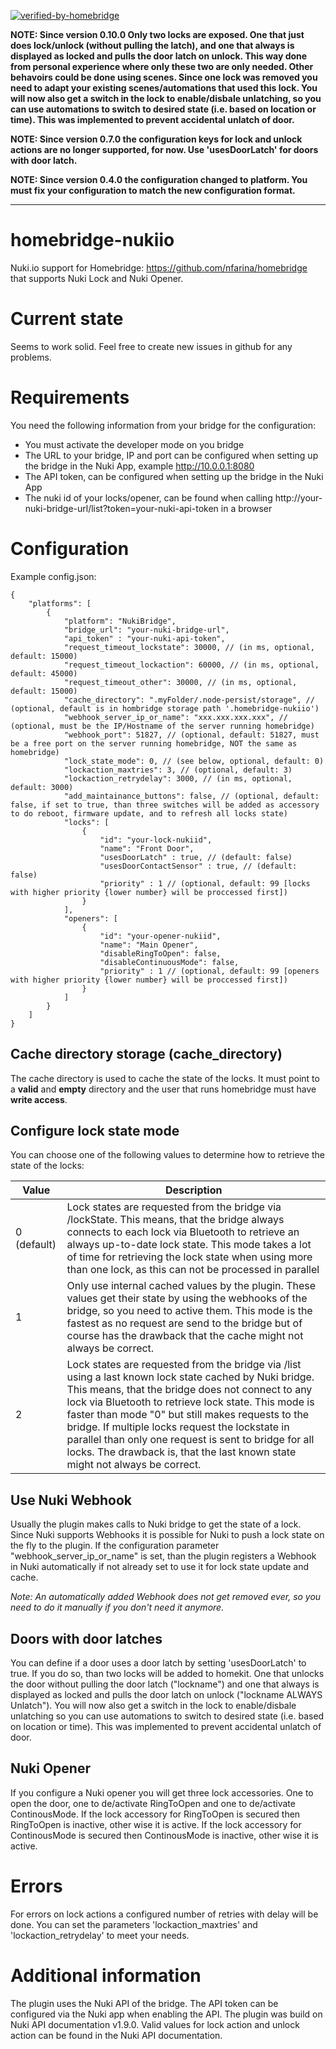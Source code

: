 [![verified-by-homebridge](https://badgen.net/badge/homebridge/verified/purple)](https://github.com/homebridge/homebridge/wiki/Verified-Plugins)

**NOTE: Since version 0.10.0 Only two locks are exposed. One that just does lock/unlock (without pulling the latch), and one that always is
displayed as locked and pulls the door latch on unlock. This way done from personal experience where only these two are only needed. Other behavoirs
could be done using scenes. Since one lock was removed you need to adapt your existing scenes/automations that used this lock. You will now also get a switch in
the lock to enable/disbale unlatching, so you can use automations to switch to desired state (i.e. based on location or time). This was implemented
to prevent accidental unlatch of door.**

**NOTE: Since version 0.7.0 the configuration keys for lock and unlock actions are no longer supported, for now. Use 'usesDoorLatch' for doors with door latch.**

**NOTE: Since version 0.4.0 the configuration changed to platform. You must fix your configuration to match the new configuration format.**

***
# homebridge-nukiio
Nuki.io support for Homebridge: https://github.com/nfarina/homebridge that supports Nuki Lock and Nuki Opener.

# Current state
Seems to work solid. Feel free to create new issues in github for any problems.

# Requirements
You need the following information from your bridge for the configuration:
- You must activate the developer mode on you bridge
- The URL to your bridge, IP and port can be configured when setting up the bridge in the Nuki App, example http://10.0.0.1:8080
- The API token, can be configured when setting up the bridge in the Nuki App
- The nuki id of your locks/opener, can be found when calling http://your-nuki-bridge-url/list?token=your-nuki-api-token in a browser

# Configuration
Example config.json:

    {
        "platforms": [
            {
                "platform": "NukiBridge",
                "bridge_url": "your-nuki-bridge-url",
                "api_token" : "your-nuki-api-token",
                "request_timeout_lockstate": 30000, // (in ms, optional, default: 15000)
                "request_timeout_lockaction": 60000, // (in ms, optional, default: 45000)
                "request_timeout_other": 30000, // (in ms, optional, default: 15000)
                "cache_directory": ".myFolder/.node-persist/storage", // (optional, default is in hombridge storage path '.homebridge-nukiio')
                "webhook_server_ip_or_name": "xxx.xxx.xxx.xxx", // (optional, must be the IP/Hostname of the server running homebridge)
                "webhook_port": 51827, // (optional, default: 51827, must be a free port on the server running homebridge, NOT the same as homebridge)
                "lock_state_mode": 0, // (see below, optional, default: 0)
                "lockaction_maxtries": 3, // (optional, default: 3)
                "lockaction_retrydelay": 3000, // (in ms, optional, default: 3000)
                "add_maintainance_buttons": false, // (optional, default: false, if set to true, than three switches will be added as accessory to do reboot, firmware update, and to refresh all locks state)
                "locks": [
                    {
                        "id": "your-lock-nukiid",
                        "name": "Front Door",
                        "usesDoorLatch" : true, // (default: false)
                        "usesDoorContactSensor" : true, // (default: false)
                        "priority" : 1 // (optional, default: 99 [locks with higher priority {lower number} will be proccessed first])
                    }
                ],
                "openers": [
                    {
                        "id": "your-opener-nukiid",
                        "name": "Main Opener",
                        "disableRingToOpen": false,
                        "disableContinuousMode": false,
                        "priority" : 1 // (optional, default: 99 [openers with higher priority {lower number} will be proccessed first])
                    }
                ]
            }
        ]
    }

## Cache directory storage (cache_directory)
The cache directory is used to cache the state of the locks. It must point to a **valid** and **empty** directory and the user that runs homebridge must have **write access**.

## Configure lock state mode
You can choose one of the following values to determine how to retrieve the state of the locks:

|Value| Description|
|-|-|
|0 (default)| Lock states are requested from the bridge via /lockState. This means, that the bridge always connects to each lock via Bluetooth to retrieve an always up-to-date lock state. This mode takes a lot of time for retrieving the lock state when using more than one lock, as this can not be processed in parallel|
|1| Only use internal cached values by the plugin. These values get their state by using the webhooks of the bridge, so you need to active them. This mode is the fastest as no request are send to the bridge but of course has the drawback that the cache might not always be correct.|
|2| Lock states are requested from the bridge via /list using a last known lock state cached by Nuki bridge. This means, that the bridge does not connect to any lock via Bluetooth to retrieve lock state. This mode is faster than mode "0" but still makes requests to the bridge. If multiple locks request the lockstate in parallel than only one request is sent to bridge for all locks. The drawback is, that the last known state might not always be correct.|

## Use Nuki Webhook
Usually the plugin makes calls to Nuki bridge to get the state of a lock. Since Nuki supports Webhooks it is possible for Nuki to push a lock state on the fly to the plugin.
If the configuration parameter "webhook_server_ip_or_name" is set, than the plugin registers a Webhook in Nuki automatically if not already set to use it for lock state update and cache.

*Note: An automatically added Webhook does not get removed ever, so you need to do it manually if you don't need it anymore.*

## Doors with door latches
You can define if a door uses a door latch by setting 'usesDoorLatch' to true. If you do so, than two locks will be added to homekit. One that unlocks the door without
pulling the door latch ("lockname") and one that always is displayed as locked and pulls the door latch on unlock ("lockname ALWAYS Unlatch").
You will now also get a switch in the lock to enable/disbale unlatching so you can use automations to switch to desired state (i.e. based on location or time).
This was implemented to prevent accidental unlatch of door.

## Nuki Opener
If you configure a Nuki opener you will get three lock accessories. One to open the door, one to de/activate RingToOpen and one to de/activate ContinousMode.
If the lock accessory for RingToOpen is secured then RingToOpen is inactive, other wise it is active.
If the lock accessory for ContinousMode is secured then ContinousMode is inactive, other wise it is active.

# Errors
For errors on lock actions a configured number of retries with delay will be done. You can set the parameters 'lockaction_maxtries' and 'lockaction_retrydelay' to meet your needs.

# Additional information
The plugin uses the Nuki API of the bridge. The API token can be configured via the Nuki app when enabling the API.
The plugin was build on Nuki API documentation v1.9.0. Valid values for lock action and unlock action can be found in the Nuki API documentation.
